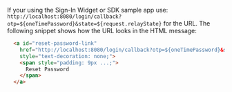If your using the Sign-In Widget or SDK sample app use: `http://localhost:8080/login/callback?otp=${oneTimePassword}&state=${request.relayState}` for the URL. The following snippet shows how the URL looks in the HTML message:

```html
  <a id="reset-password-link"
    href="http://localhost:8080/login/callback?otp=${oneTimePassword}&state=${request.relayState}"
    style="text-decoration: none;">
    <span style="padding: 9px ...;">
      Reset Password
    </span>
  </a>
```
